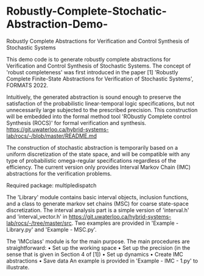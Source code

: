 # Robustly-Complete-Stochatic-Abstraction-Demo-
Robustly Complete Abstractions for Verification and Control Synthesis of Stochastic Systems

This demo code is to generate robustly complete abstractions for Verification and Control Synthesis of Stochastic Systems. The concept of 'robust completeness' was first introduced in the paper 
[1] 'Robustly Complete Finite-State Abstractions for Verification of Stochastic Systems', FORMATS 2022. 

Intuitively, the generated abstraction is sound enough to preserve the satisfaction of the probabilistic linear-temporal logic specifications, but not unnecessarily large subjected to the prescribed precision. This construction will be embedded into the formal method tool 'RObustly Complete control Synthesis (ROCS)' for formal verification and synthesis. 
https://git.uwaterloo.ca/hybrid-systems-lab/rocs/-/blob/master/README.md

The construction of stochastic abstraction is temporarily based on a uniform discretization of the state space, and will be compatible with any type of probabilistic omega-regular specifications regardless of the efficiency. The current version only provides Interval Markov Chain (IMC) abstractions for the verification problems. 


Required package: multipledispatch


The 'Library' module contains basic interval objects, inclusion functions, and a class to generate markov set chains (MSC) for coarse state-space discretization. The interval analysis part is a simple version of 'interval.h' and 'interval_vector.h' in https://git.uwaterloo.ca/hybrid-systems-lab/rocs/-/tree/master/src. Two examples are provided in 'Example - Library.py' and 'Example - MSC.py'. 

The 'IMCclass' module is for the main purpose. The main procedures are straightforward:
    • Set up the working space
    • Set up the precision (in the sense that is given in Section 4 of [1])
    • Set up dynamics
    • Create IMC abstractions
    • Save data
An example is provided in 'Example - IMC - 1.py' to illustrate. 

